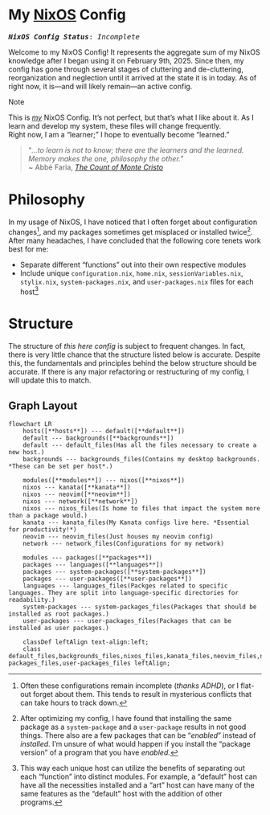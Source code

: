 # My [NixOS](https://nixos.org/download/) Config
<kbd>***NixOS Config Status***: *Incomplete*</kbd>

Welcome to my NixOS Config! It represents the aggregate sum of my NixOS knowledge after I began using it on February 9th, 2025. Since then, my config has gone through several stages of cluttering and de-cluttering, reorganization and neglection until it arrived at the state it is in today. As of right now, it is—and will likely remain—an active config.

> [!note]
> This is <ins>*my*</ins> NixOS Config. It’s not perfect, but that’s what I like about it. As I learn and develop my system, these files will change frequently.<br>Right now, I am a “learner;” I hope to eventually become “learned.”
> >“*…to learn is not to know; there are the learners and the learned. Memory makes the one, philosophy the other.*”<br>~ Abbé Faria, *[The Count of Monte Cristo](https://www.aliceandbooks.com/book/the-count-of-monte-cristo/alexandre-dumas-pere/254)*

# Philosophy
In my usage of NixOS, I have noticed that I often forget about configuration changes[^1], and my packages sometimes get misplaced or installed twice[^2]. After many headaches, I have concluded that the following core tenets work best for me:
- Separate different “functions” out into their own respective modules
- Include unique `configuration.nix`, `home.nix`, `sessionVariables.nix`, `stylix.nix`, `system-packages.nix`, and `user-packages.nix` files for each host[^3]

# Structure
The structure of *this here config* is subject to frequent changes. In fact, there is very little chance that the structure listed below is accurate. Despite this, the fundamentals and principles behind the below structure should be accurate. If there is any major refactoring or restructuring of my config, I will update this to match.
## Graph Layout
```mermaid
flowchart LR
	hosts([**hosts**]) --- default([**default**])
	default --- backgrounds([**backgrounds**])
	default --- default_files(Has all the files necessary to create a new host.)
	backgrounds --- backgrounds_files(Contains my desktop backgrounds. *These can be set per host*.)
	
	modules([**modules**]) --- nixos([**nixos**])
	nixos --- kanata([**kanata**])	
	nixos --- neovim([**neovim**])
	nixos --- network([**network**])
	nixos --- nixos_files(Is home to files that impact the system more than a package would.)
	kanata --- kanata_files(My Kanata configs live here. *Essential for productivity!*)
	neovim --- neovim_files(Just houses my neovim config)
	network --- network_files(Configurations for my network)
	
	modules --- packages([**packages**])
	packages --- languages([**languages**])
	packages --- system-packages([**system-packages**])
	packages --- user-packages([**user-packages**])
	languages --- languages_files(Packges related to specific languages. They are split into language-specific directories for readability.)
	system-packages --- system-packages_files(Packages that should be installed as root packages.)
	user-packages --- user-packages_files(Packages that can be installed as user packages.)
		
	classDef leftAlign text-align:left;
	class default_files,backgrounds_files,nixos_files,kanata_files,neovim_files,network_files,languages_files,system-packages_files,user-packages_files leftAlign;
```

[^1]: Often these configurations remain incomplete (*thanks ADHD*), or I flat-out forget about them. This tends to result in mysterious conflicts that can take hours to track down.

[^2]: After optimizing my config, I have found that installing the same package as a `system-package` and a `user-package` results in not good things. There also are a few packages that can be “*enabled*” instead of *installed*. I’m unsure of what would happen if you install the “package version” of a program that you have *enabled.*

[^3]: This way each unique host can utilize the benefits of separating out each “function” into distinct modules. For example, a “default” host can have all the necessities installed and a “art” host can have many of the same features as the “default” host with the addition of other programs.
